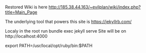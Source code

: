 Restored Wiki is here http://185.38.44.163/~evilplan/wiki/index.php?title=Main_Page

The underlying tool that powers this site is https://jekyllrb.com/

Localy in the root run bundle exec jekyll serve
Site will be on http://localhost:4000
                
                
export PATH=/usr/local/opt/ruby/bin:$PATH
